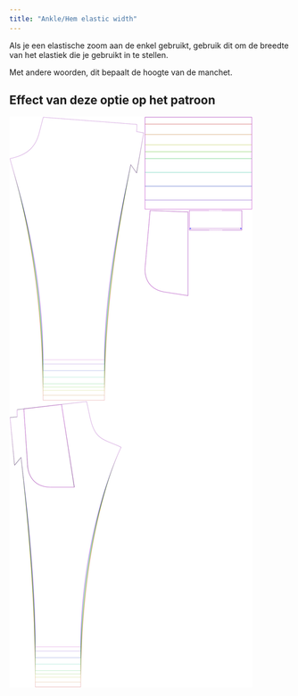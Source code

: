 ```yaml
---
title: "Ankle/Hem elastic width"
---
```


Als je een elastische zoom aan de enkel gebruikt, gebruik dit om de breedte van het elastiek die je gebruikt in te stellen.

Met andere woorden, dit bepaalt de hoogte van de manchet.

## Effect van deze optie op het patroon

![Deze afbeelding toont het effect van deze optie door meerdere varianten die een andere waarde hebben voor deze optie te vervangen](paco_ankleelastic_sample.svg "Effect van deze optie op het patroon")
